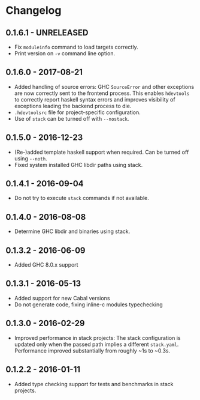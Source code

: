 # Changelog

## 0.1.6.1 - UNRELEASED

 * Fix `moduleinfo` command to load targets correctly.
 * Print version on `-v` command line option.

## 0.1.6.0 - 2017-08-21

 * Added handling of source errors: GHC `SourceError` and other exceptions are
   now correctly sent to the frontend process. This enables `hdevtools` to
   correctly report haskell syntax errors and improves visibility of exceptions
   leading the backend process to die.
 * `.hdevtoolsrc` file for project-specific configuration.
 * Use of `stack` can be turned off with `--nostack`.

## 0.1.5.0 - 2016-12-23

 * (Re-)added template haskell support when required. Can be turned off using `--noth`.
 * Fixed system installed GHC libdir paths using stack.

## 0.1.4.1 - 2016-09-04

 * Do not try to execute `stack` commands if not available.

## 0.1.4.0 - 2016-08-08

 * Determine GHC libdir and binaries using stack.

## 0.1.3.2 - 2016-06-09

 * Added GHC 8.0.x support

## 0.1.3.1 - 2016-05-13

 * Added support for new Cabal versions
 * Do not generate code, fixing inline-c modules typechecking

## 0.1.3.0 - 2016-02-29

 * Improved performance in stack projects: The stack configuration is
   updated only when the passed path implies a different `stack.yaml`.
   Performance improved substantially from roughly ~1s to ~0.3s.

## 0.1.2.2 - 2016-01-11

 * Added type checking support for tests and benchmarks in stack projects.
